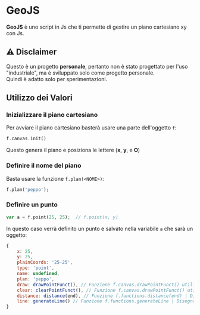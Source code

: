 # GeoJS
**GeoJS** è uno script in Js che ti permette di gestire un piano cartesiano xy con Js.

## ⚠️ Disclaimer
Questo è un progetto **personale**, pertanto non è stato progettato per l'uso "industriale", ma è sviluppato solo come progetto personale.<br>
Quindi è adatto solo per sperimentazioni.

## Utilizzo dei Valori
### Inizializzare il piano cartesiano
Per avviare il piano cartesiano basterà usare una parte dell'oggetto `f`:
```php
f.canvas.init()
```
Questo genera il piano e posiziona le lettere (**x**, **y**, e **O**) 
### Definire il nome del piano
Basta usare la funzione `f.plan(<NOME>)`:
```php
f.plan('peppo');
```
### Definire un punto
```php
var a = f.point(25, 25);  // f.point(x, y)
```
In questo caso verrà definito un punto e salvato nella variabile `a` che sarà un oggetto:
```js
{
    x: 25,
    y: 25,
    plainCoords: '25-25',
    type: 'point',
    name: undefined,
    plan: 'peppo',
    draw: drawPointFunct(), // Funzione f.canvas.drawPointFunct() utilizzabile solo dall'oggetto.
    clear: clearPointFunct(), // Funzione f.canvas.drawPointFunct() utilizzabile solo dall'oggetto.
    distance: distance(end), // Funzione f.functions.distance(end) | Distanza tra questo punto ed il punto in end
    line: generateLine() // Funzione f.functions.generateLine | Disegna una retta passante per l'origine e questo punto
}
```